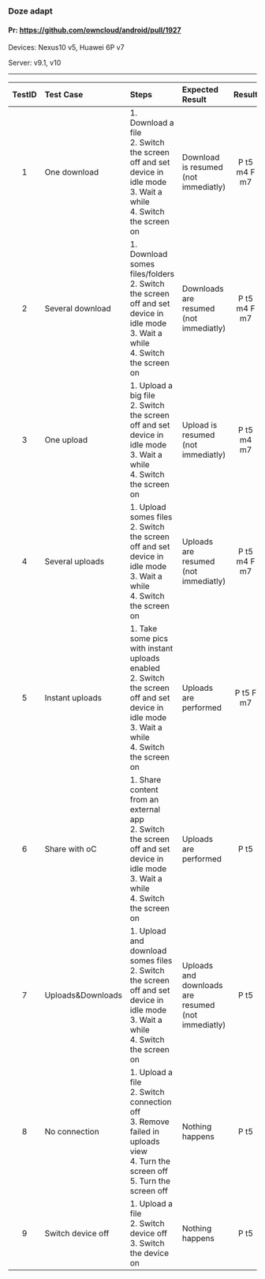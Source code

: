 ###  Doze adapt 

#### Pr: https://github.com/owncloud/android/pull/1927 

Devices: Nexus10 v5, Huawei 6P v7

Server: v9.1, v10


---

 
| TestID | Test Case | Steps | Expected Result | Result | Related Comment |
| :----: | :-------- | :---- | :-------------- | :----: | :------ |
| 1 | One download | 1. Download a file<br>2. Switch the screen off and set device in idle mode<br>3. Wait a while<br>4. Switch the screen on| Download is resumed (not immediatly) | P t5 m4 F m7| Notifications -> crash |
| 2 | Several download | 1. Download somes files/folders<br>2. Switch the screen off and set device in idle mode<br>3. Wait a while<br>4. Switch the screen on| Downloads are resumed (not immediatly) | P t5 m4 F m7| v7:Downloads not resumed |
| 3 | One upload | 1. Upload a big file<br>2. Switch the screen off and set device in idle mode<br>3. Wait a while<br>4. Switch the screen on| Upload is resumed (not immediatly)  |  P t5 m4 m7 | Not always resumed |
| 4 | Several uploads | 1. Upload somes files<br>2. Switch the screen off and set device in idle mode<br>3. Wait a while<br>4. Switch the screen on| Uploads are resumed (not immediatly) | P t5 m4 F m7 | v7: Not all are resumed |
| 5 | Instant uploads | 1. Take some pics with instant uploads enabled<br>2. Switch the screen off and set device in idle mode<br>3. Wait a while<br>4. Switch the screen on| Uploads are performed  | P t5 F m7 | Not resumed |
| 6 | Share with oC | 1. Share content from an external app<br>2. Switch the screen off and set device in idle mode<br>3. Wait a while<br>4. Switch the screen on| Uploads are performed  | P t5 |  |
| 7 | Uploads&Downloads | 1. Upload and download somes files<br>2. Switch the screen off and set device in idle mode<br>3. Wait a while<br>4. Switch the screen on| Uploads and downloads are resumed (not immediatly) | P t5 |  |
| 8 | No connection | 1. Upload a file<br>2. Switch connection off<br>3. Remove failed in uploads view<br>4. Turn the screen off<br>5. Turn the screen off| Nothing happens | P t5 |  |
| 9 | Switch device off | 1. Upload a file<br>2. Switch device off<br>3. Switch the device on| Nothing happens | P t5 |  |